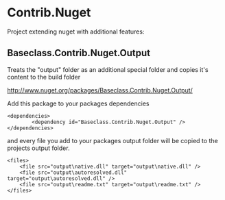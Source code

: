 Contrib.Nuget
=============

Project extending nuget with additional features:

## Baseclass.Contrib.Nuget.Output

Treats the "output" folder as an additional special folder and copies it's content to the build folder

http://www.nuget.org/packages/Baseclass.Contrib.Nuget.Output/

Add this package to your packages dependencies

	<dependencies>
            <dependency id="Baseclass.Contrib.Nuget.Output" />
	</dependencies>

and every file you add to your packages output folder will be copied to the projects output folder.

	<files>
        <file src="output\native.dll" target="output\native.dll" />
		<file src="output\autoresolved.dll" target="output\autoresolved.dll" />
		<file src="output\readme.txt" target="output\readme.txt" />
    </files>
	
